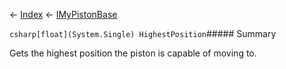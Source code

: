 ← [Index](Api-Index) ← [IMyPistonBase](Sandbox.ModAPI.Ingame.IMyPistonBase)

```csharp[float](System.Single) HighestPosition```##### Summary

Gets the highest position the piston is capable of moving to.

